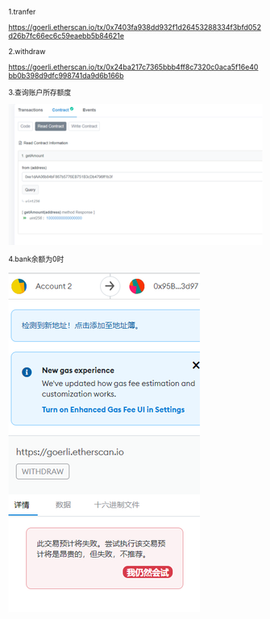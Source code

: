 1.tranfer

https://goerli.etherscan.io/tx/0x7403fa938dd932f1d26453288334f3bfd052d26b7fc66ec6c59eaebb5b84621e

2.withdraw

https://goerli.etherscan.io/tx/0x24ba217c7365bbb4ff8c7320c0aca5f16e40bb0b398d9dfc998741da9d6b166b

3.查询账户所存额度

![image](https://github.com/youfengyouyu/prictice_ok/blob/master/w2_1/%E6%9F%A5%E8%AF%A2%E8%B4%A6%E6%88%B7.png)


	
4.bank余额为0时


![image](https://github.com/youfengyouyu/prictice_ok/blob/master/w2_1/bank%E4%BD%99%E9%A2%9D%E4%B8%BA0.png)

	
